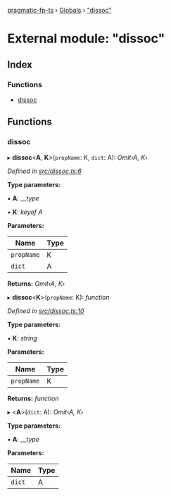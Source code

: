 [pragmatic-fp-ts](../README.md) › [Globals](../globals.md) › ["dissoc"](_dissoc_.md)

# External module: "dissoc"

## Index

### Functions

* [dissoc](_dissoc_.md#dissoc)

## Functions

###  dissoc

▸ **dissoc**<**A**, **K**>(`propName`: K, `dict`: A): *Omit‹A, K›*

*Defined in [src/dissoc.ts:6](https://github.com/hermann-p/pragmatic-fp-ts/blob/d50fca4/src/dissoc.ts#L6)*

**Type parameters:**

▪ **A**: *__type*

▪ **K**: *keyof A*

**Parameters:**

Name | Type |
------ | ------ |
`propName` | K |
`dict` | A |

**Returns:** *Omit‹A, K›*

▸ **dissoc**<**K**>(`propName`: K): *function*

*Defined in [src/dissoc.ts:10](https://github.com/hermann-p/pragmatic-fp-ts/blob/d50fca4/src/dissoc.ts#L10)*

**Type parameters:**

▪ **K**: *string*

**Parameters:**

Name | Type |
------ | ------ |
`propName` | K |

**Returns:** *function*

▸ <**A**>(`dict`: A): *Omit‹A, K›*

**Type parameters:**

▪ **A**: *__type*

**Parameters:**

Name | Type |
------ | ------ |
`dict` | A |
